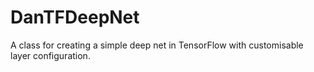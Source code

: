 # DanTFDeepNet
A class for creating a simple deep net in TensorFlow with customisable layer configuration. 
